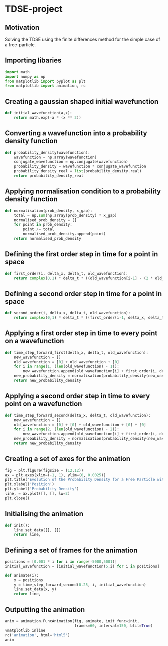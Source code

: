 # TDSE-project

## Motivation

Solving the TDSE using the finite differences method for the simple case of a free-particle.

## Importing libaries

```python
import math
import numpy as np
from matplotlib import pyplot as plt
from matplotlib import animation, rc
```

## Creating a gaussian shaped initial wavefunction

```python
def initial_wavefunction(a,x):
    return math.exp(-a * (x ** 2))
```

## Converting a wavefunction into a probability density function

```python
def probability_density(wavefunction):
    wavefunction = np.array(wavefunction)
    conjugate_wavefunction = np.conjugate(wavefunction)
    probability_density = wavefunction * conjugate_wavefunction
    probability_density_real = list(probability_density.real)
    return probability_density_real
```

## Applying normalisation condition to a probability density function

```python
def normalisation(prob_density, x_gap):
    total = np.sum(np.array(prob_density) * x_gap)
    normalised_prob_density = []
    for point in prob_density:
        point /= total
        normalised_prob_density.append(point)
    return normalised_prob_density
```   
    
## Defining the first order step in time for a point in space

```python
def first_order(i, delta_x, delta_t, old_wavefunction):
    return complex(0,1) * delta_t * ((old_wavefunction[i-1] - (2 * old_wavefunction[i]) + old_wavefunction[i + 1])/(2 * (delta_x**2)))
```

## Defining a second order step in time for a point in space

```python
def second_order(i, delta_x, delta_t, old_wavefunction):
    return complex(0,1) * delta_t * ((first_order(i-1, delta_x, delta_t, old_wavefunction) - (2 * first_order(i, delta_x, delta_t, old_wavefunction)) + first_order(i+1, delta_x, delta_t, old_wavefunction))/(2 * (delta_x**2)))
```

## Applying a first order step in time to every point on a wavefunction

```python
def time_step_forward_first(delta_x, delta_t, old_wavefunction):
    new_wavefunction = []
    old_wavefunction = [0] + old_wavefunction + [0]
    for i in range(1, (len(old_wavefunction) - 1)):
        new_wavefunction.append(old_wavefunction[i] + first_order(i, delta_x, delta_t, old_wavefunction))
    new_probability_density = normalisation(probability_density(new_wavefunction),1)
    return new_probability_density
```

## Applying a second order step in time to every point on a wavefunction

```python
def time_step_forward_second(delta_x, delta_t, old_wavefunction):
    new_wavefunction = []
    old_wavefunction = [0] + [0] + old_wavefunction + [0] + [0]
    for i in range(2, (len(old_wavefunction) - 2)):
        new_wavefunction.append(old_wavefunction[i] + first_order(i, delta_x, delta_t, old_wavefunction) + (0.5 * second_order(i, delta_x, delta_t, old_wavefunction) * (delta_t**2)))
    new_probability_density = normalisation(probability_density(new_wavefunction),1)
    return new_probability_density
```

## Creating a set of axes for the animation

```python
fig = plt.figure(figsize = (12,12))
ax = plt.axes(xlim=(-1, 1), ylim=(0, 0.0025))
plt.title('Evolution of the Probability Density for a Free Particle with Time')
plt.xlabel('Position')
plt.ylabel('Probability Density')
line, = ax.plot([], [], lw=2)
plt.close()
```

## Initialising the animation

```python
def init():
    line.set_data([], [])
    return line,
```

## Defining a set of frames for the animation

```python
positions = [0.001 * i for i in range(-5000,5001)]
initial_wavefunction = [initial_wavefunction(5,i) for i in positions]

def animate(i):
    x = positions
    y = time_step_forward_second(0.25, i, initial_wavefunction)
    line.set_data(x, y)
    return line,
```

## Outputting the animation

```python
anim = animation.FuncAnimation(fig, animate, init_func=init,
                               frames=60, interval=150, blit=True)
%matplotlib inline
rc('animation', html='html5')
anim
```
